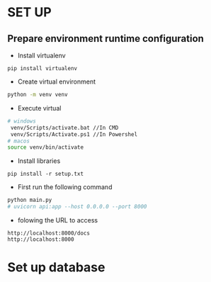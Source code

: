 # SET UP
## Prepare environment runtime configuration
- Install virtualenv
```
pip install virtualenv
```
- Create virtual environment
```bash
python -m venv venv
```
- Execute virtual
```bash
# windows
 venv/Scripts/activate.bat //In CMD
 venv/Scripts/Activate.ps1 //In Powershel
# macos
source venv/bin/activate
```
- Install libraries
```
pip install -r setup.txt
```
- First run the following command
```bash
python main.py
# uvicorn api:app --host 0.0.0.0 --port 8000
```
- folowing the URL to access
```
http://localhost:8000/docs
http://localhost:8000
```

# Set up database
